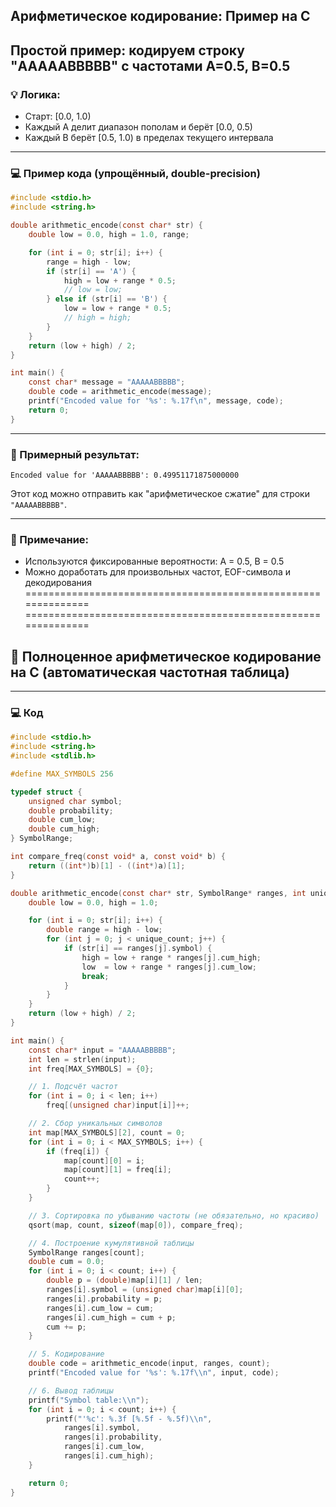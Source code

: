 ## Арифметическое кодирование: Пример на C

Простой пример: кодируем строку "AAAAABBBBB" с частотами A=0.5, B=0.5
---
### 💡 Логика:
- Старт: [0.0, 1.0)
- Каждый A делит диапазон пополам и берёт [0.0, 0.5)
- Каждый B берёт [0.5, 1.0) в пределах текущего интервала
---
### 💻 Пример кода (упрощённый, double-precision)

```c
#include <stdio.h>
#include <string.h>

double arithmetic_encode(const char* str) {
    double low = 0.0, high = 1.0, range;

    for (int i = 0; str[i]; i++) {
        range = high - low;
        if (str[i] == 'A') {
            high = low + range * 0.5;
            // low = low;
        } else if (str[i] == 'B') {
            low = low + range * 0.5;
            // high = high;
        }
    }
    return (low + high) / 2;
}

int main() {
    const char* message = "AAAAABBBBB";
    double code = arithmetic_encode(message);
    printf("Encoded value for '%s': %.17f\n", message, code);
    return 0;
}
```
---
### 🧾 Примерный результат:
```
Encoded value for 'AAAAABBBBB': 0.49951171875000000
```
Этот код можно отправить как "арифметическое сжатие" для строки `"AAAAABBBBB"`.

---
### 📌 Примечание:
- Используются фиксированные вероятности: A = 0.5, B = 0.5
- Можно доработать для произвольных частот, EOF-символа и декодирования
==============================================================
==============================================================
## 🔧 Полноценное арифметическое кодирование на C (автоматическая частотная таблица)
---
### 💻 Код
```c
#include <stdio.h>
#include <string.h>
#include <stdlib.h>

#define MAX_SYMBOLS 256

typedef struct {
    unsigned char symbol;
    double probability;
    double cum_low;
    double cum_high;
} SymbolRange;

int compare_freq(const void* a, const void* b) {
    return ((int*)b)[1] - ((int*)a)[1];
}

double arithmetic_encode(const char* str, SymbolRange* ranges, int unique_count) {
    double low = 0.0, high = 1.0;

    for (int i = 0; str[i]; i++) {
        double range = high - low;
        for (int j = 0; j < unique_count; j++) {
            if (str[i] == ranges[j].symbol) {
                high = low + range * ranges[j].cum_high;
                low  = low + range * ranges[j].cum_low;
                break;
            }
        }
    }
    return (low + high) / 2;
}

int main() {
    const char* input = "AAAAABBBBB";
    int len = strlen(input);
    int freq[MAX_SYMBOLS] = {0};

    // 1. Подсчёт частот
    for (int i = 0; i < len; i++)
        freq[(unsigned char)input[i]]++;

    // 2. Сбор уникальных символов
    int map[MAX_SYMBOLS][2], count = 0;
    for (int i = 0; i < MAX_SYMBOLS; i++) {
        if (freq[i]) {
            map[count][0] = i;
            map[count][1] = freq[i];
            count++;
        }
    }

    // 3. Сортировка по убыванию частоты (не обязательно, но красиво)
    qsort(map, count, sizeof(map[0]), compare_freq);

    // 4. Построение кумулятивной таблицы
    SymbolRange ranges[count];
    double cum = 0.0;
    for (int i = 0; i < count; i++) {
        double p = (double)map[i][1] / len;
        ranges[i].symbol = (unsigned char)map[i][0];
        ranges[i].probability = p;
        ranges[i].cum_low = cum;
        ranges[i].cum_high = cum + p;
        cum += p;
    }

    // 5. Кодирование
    double code = arithmetic_encode(input, ranges, count);
    printf("Encoded value for '%s': %.17f\\n", input, code);

    // 6. Вывод таблицы
    printf("Symbol table:\\n");
    for (int i = 0; i < count; i++) {
        printf("'%c': %.3f [%.5f - %.5f)\\n",
            ranges[i].symbol,
            ranges[i].probability,
            ranges[i].cum_low,
            ranges[i].cum_high);
    }

    return 0;
}
```